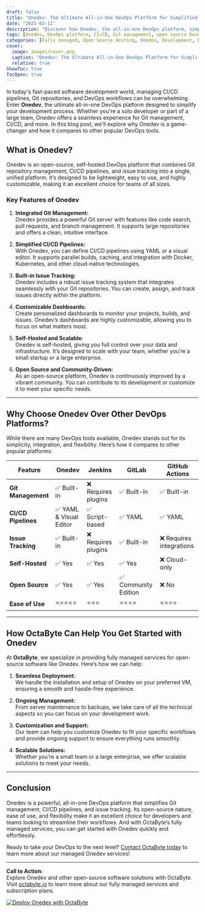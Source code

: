 ```yaml
---
draft: false
title: "Onedev: The Ultimate All-in-One DevOps Platform for Simplified CI/CD and Git Management"
date: "2025-03-11"
description: "Discover how Onedev, the all-in-one DevOps platform, simplifies CI/CD pipelines, Git management, and more. Learn why Onedev is the ultimate choice for developers and teams looking to streamline their workflows."
tags: [Onedev, DevOps platform, CI/CD, Git management, open source DevOps, Onedev vs Jenkins, Onedev vs GitLab, Onedev features, managed DevOps services, OctaByte]
categories: [Fully managed, Open Source Hosting, Onedev, Development, Dev Tools]
cover:
  image: images/cover.png
  caption: "Onedev: The Ultimate All-in-One DevOps Platform for Simplified CI/CD and Git Management"
  relative: true
ShowToc: true
TocOpen: true
---
```



In today's fast-paced software development world, managing CI/CD pipelines, Git repositories, and DevOps workflows can be overwhelming. Enter **Onedev**, the ultimate all-in-one DevOps platform designed to simplify your development process. Whether you're a solo developer or part of a large team, Onedev offers a seamless experience for Git management, CI/CD, and more. In this blog post, we'll explore why Onedev is a game-changer and how it compares to other popular DevOps tools.

## What is Onedev?

Onedev is an open-source, self-hosted DevOps platform that combines Git repository management, CI/CD pipelines, and issue tracking into a single, unified platform. It’s designed to be lightweight, easy to use, and highly customizable, making it an excellent choice for teams of all sizes.

### Key Features of Onedev

1. **Integrated Git Management:**  
   Onedev provides a powerful Git server with features like code search, pull requests, and branch management. It supports large repositories and offers a clean, intuitive interface.

2. **Simplified CI/CD Pipelines:**  
   With Onedev, you can define CI/CD pipelines using YAML or a visual editor. It supports parallel builds, caching, and integration with Docker, Kubernetes, and other cloud-native technologies.

3. **Built-in Issue Tracking:**  
   Onedev includes a robust issue tracking system that integrates seamlessly with your Git repositories. You can create, assign, and track issues directly within the platform.

4. **Customizable Dashboards:**  
   Create personalized dashboards to monitor your projects, builds, and issues. Onedev’s dashboards are highly customizable, allowing you to focus on what matters most.

5. **Self-Hosted and Scalable:**  
   Onedev is self-hosted, giving you full control over your data and infrastructure. It’s designed to scale with your team, whether you’re a small startup or a large enterprise.

6. **Open Source and Community-Driven:**  
   As an open-source platform, Onedev is continuously improved by a vibrant community. You can contribute to its development or customize it to meet your specific needs.

---

## Why Choose Onedev Over Other DevOps Platforms?

While there are many DevOps tools available, Onedev stands out for its simplicity, integration, and flexibility. Here’s how it compares to other popular platforms:

| Feature                | Onedev                          | Jenkins                        | GitLab                         | GitHub Actions                 |
|------------------------|---------------------------------|--------------------------------|--------------------------------|--------------------------------|
| **Git Management**      | ✅ Built-in                     | ❌ Requires plugins            | ✅ Built-in                    | ✅ Built-in                    |
| **CI/CD Pipelines**     | ✅ YAML & Visual Editor         | ✅ Script-based                | ✅ YAML                        | ✅ YAML                        |
| **Issue Tracking**      | ✅ Built-in                     | ❌ Requires plugins            | ✅ Built-in                    | ❌ Requires integrations       |
| **Self-Hosted**         | ✅ Yes                          | ✅ Yes                         | ✅ Yes                         | ❌ Cloud-only                  |
| **Open Source**         | ✅ Yes                          | ✅ Yes                         | ✅ Community Edition           | ❌ No                          |
| **Ease of Use**         | ⭐⭐⭐⭐⭐                        | ⭐⭐⭐                          | ⭐⭐⭐⭐                         | ⭐⭐⭐⭐                         |

---

## How OctaByte Can Help You Get Started with Onedev

At **OctaByte**, we specialize in providing fully managed services for open-source software like Onedev. Here’s how we can help:

1. **Seamless Deployment:**  
   We handle the installation and setup of Onedev on your preferred VM, ensuring a smooth and hassle-free experience.

2. **Ongoing Management:**  
   From server maintenance to backups, we take care of all the technical aspects so you can focus on your development work.

3. **Customization and Support:**  
   Our team can help you customize Onedev to fit your specific workflows and provide ongoing support to ensure everything runs smoothly.

4. **Scalable Solutions:**  
   Whether you’re a small team or a large enterprise, we offer scalable solutions to meet your needs.

---

## Conclusion

Onedev is a powerful, all-in-one DevOps platform that simplifies Git management, CI/CD pipelines, and issue tracking. Its open-source nature, ease of use, and flexibility make it an excellent choice for developers and teams looking to streamline their workflows. And with OctaByte’s fully managed services, you can get started with Onedev quickly and effortlessly.

Ready to take your DevOps to the next level? [Contact OctaByte today](https://octabyte.io) to learn more about our managed Onedev services!

---

**Call to Action:**  
Explore Onedev and other open-source software solutions with OctaByte. Visit [octabyte.io](https://octabyte.io) to learn more about our fully managed services and subscription plans.

[![Deploy Onedev with OctaByte](/images/deploy-on-octabyte.png)](https://octabyte.io/fully-managed-open-source-services/development/dev-tools/onedev)